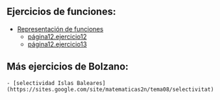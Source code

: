 ## Ejercicios de funciones:

* [Representación de funciones](https://www.geogebra.org/m/dukms3vp)
	- [página12.ejercicio12](https://www.geogebra.org/m/hps7urku)
	- [página12.ejercicio13](https://www.geogebra.org/m/cd4jkgta)

## Más ejercicios de Bolzano:

	- [selectividad Islas Baleares](https://sites.google.com/site/matematicas2n/tema08/selectivitat)